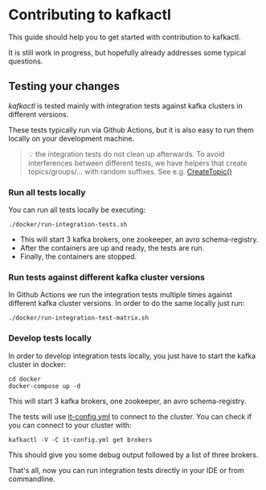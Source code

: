 # Contributing to kafkactl

This guide should help you to get started with contribution to kafkactl.

It is still work in progress, but hopefully already addresses some typical questions.

## Testing your changes

_kafkactl_ is tested mainly with integration tests against kafka clusters in different
versions.

These tests typically run via Github Actions, but it is also easy to run them locally
on your development machine.

> :bulb: the integration tests do not clean up afterwards. To avoid interferences
> between different tests, we have helpers that create topics/groups/... with random suffixes. See e.g. [CreateTopic()](https://github.com/deviceinsight/kafkactl/blob/main/testutil/helpers.go#L17)

### Run all tests locally

You can run all tests locally be executing:

```shell
./docker/run-integration-tests.sh
```

- This will start 3 kafka brokers, one zookeeper, an avro schema-registry.
- After the containers are up and ready, the tests are run.
- Finally, the containers are stopped.

### Run tests against different kafka cluster versions

In Github Actions we run the integration tests multiple times against different kafka cluster versions. In order to do the same locally just run:

```shell
./docker/run-integration-test-matrix.sh
```

### Develop tests locally

In order to develop integration tests locally, you just have to start the kafka cluster in docker:

```shell
cd docker
docker-compose up -d
```

This will start 3 kafka brokers, one zookeeper, an avro schema-registry.

The tests will use [it-config.yml](https://github.com/deviceinsight/kafkactl/blob/main/it-config.yml) to connect to the cluster. You can check if you can connect to your cluster with:

```shell
kafkactl -V -C it-config.yml get brokers
```

This should give you some debug output followed by a list of three brokers.

That's all, now you can run integration tests directly in your IDE or from commandline.
